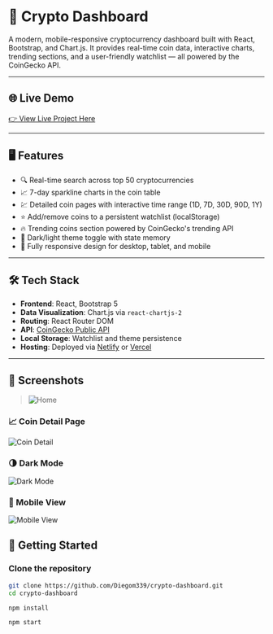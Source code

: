 # 🚀 Crypto Dashboard

A modern, mobile-responsive cryptocurrency dashboard built with React, Bootstrap, and Chart.js. It provides real-time coin data, interactive charts, trending sections, and a user-friendly watchlist — all powered by the CoinGecko API.

---

## 🌐 Live Demo

[👉 View Live Project Here](https://your-deployed-link.com)  
<!-- Replace this with your actual Vercel or Netlify URL -->

---

## 🖥️ Features

- 🔍 Real-time search across top 50 cryptocurrencies
- 📈 7-day sparkline charts in the coin table
- 💹 Detailed coin pages with interactive time range (1D, 7D, 30D, 90D, 1Y)
- ⭐ Add/remove coins to a persistent watchlist (localStorage)
- 🔥 Trending coins section powered by CoinGecko's trending API
- 🌙 Dark/light theme toggle with state memory
- 📱 Fully responsive design for desktop, tablet, and mobile

---

## 🛠️ Tech Stack

- **Frontend**: React, Bootstrap 5
- **Data Visualization**: Chart.js via `react-chartjs-2`
- **Routing**: React Router DOM
- **API**: [CoinGecko Public API](https://www.coingecko.com/en/api)
- **Local Storage**: Watchlist and theme persistence
- **Hosting**: Deployed via [Netlify](https://www.netlify.com/) or [Vercel](https://vercel.com/)

---

## 📸 Screenshots

>![Home](./src/screenshots/homerpage_light.jpeg)

### 📈 Coin Detail Page
![Coin Detail](./src/screenshots/coindetail.jpeg)

### 🌗 Dark Mode
![Dark Mode](./src/screenshots/homepage_dark.jpeg)

### 📱 Mobile View
![Mobile View](./src/screenshots/mobileview.jpeg)

## 🚀 Getting Started

### Clone the repository

```bash
git clone https://github.com/Diegom339/crypto-dashboard.git
cd crypto-dashboard

npm install

npm start